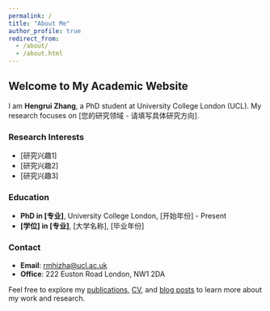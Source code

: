 ```yaml
---
permalink: /
title: "About Me"
author_profile: true
redirect_from: 
  - /about/
  - /about.html
---
```


## Welcome to My Academic Website

I am **Hengrui Zhang**, a PhD student at University College London (UCL). My research focuses on [您的研究领域 - 请填写具体研究方向].

### Research Interests
- [研究兴趣1]
- [研究兴趣2] 
- [研究兴趣3]

### Education
- **PhD in [专业]**, University College London, [开始年份] - Present
- **[学位] in [专业]**, [大学名称], [毕业年份]

### Contact
- **Email**: rmhizha@ucl.ac.uk
- **Office**: 222 Euston Road London, NW1 2DA

Feel free to explore my [publications](/publications/), [CV](/cv/), and [blog posts](/year-archive/) to learn more about my work and research.
